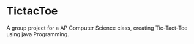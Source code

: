 # TictacToe

A group project for a AP Computer Science class, creating Tic-Tact-Toe using java Programming. 
